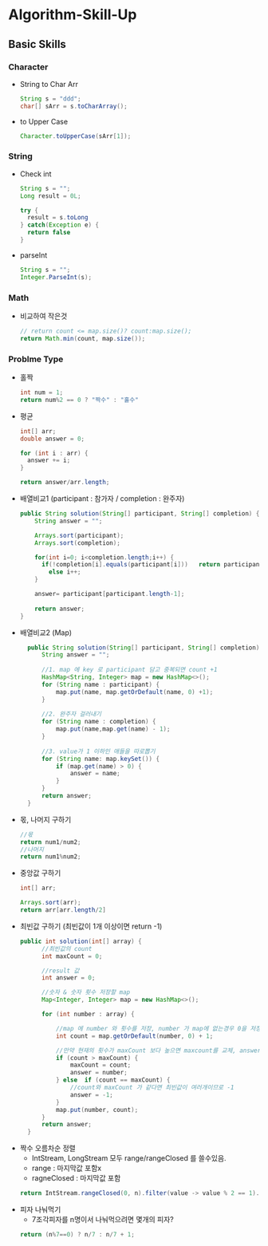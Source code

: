 # Algorithm-Skill-Up

## Basic Skills

### Character
- String to Char Arr
  ```java
  String s = "ddd";
  char[] sArr = s.toCharArray();
  ```
- to Upper Case
  ```java
  Character.toUpperCase(sArr[1]);
  ```

### String
- Check int
  ```java
  String s = "";
  Long result = 0L;
  
  try {
  	result = s.toLong
  } catch(Exception e) {
  	return false
  }
  ```
- parseInt
  ```java
  String s = "";
  Integer.ParseInt(s);
  ```

### Math

- 비교하여 작은것
  ```java
  // return count <= map.size()? count:map.size();
  return Math.min(count, map.size());
  ```

### Problme Type
- 홀짝
  ```java
  int num = 1;
  return num%2 == 0 ? "짝수" : "홀수"
  ```
- 평균
  ```java
  int[] arr;
  double answer = 0;
  
  for (int i : arr) {
    answer += i;
  }
  
  return answer/arr.length;
  ```
- 배열비교1 (participant : 참가자 / completion : 완주자)
  ```java
  public String solution(String[] participant, String[] completion) {
      String answer = "";
  
      Arrays.sort(participant);
      Arrays.sort(completion);
  
      for(int i=0; i<completion.length;i++) {
      	if(!completion[i].equals(participant[i]))	return participant[i];
          else i++;
      }
  
      answer= participant[participant.length-1];
      
      return answer;
  }
  ```
- 배열비교2 (Map)
  ```java
    public String solution(String[] participant, String[] completion) {
        String answer = "";
        
        //1. map 에 key 로 participant 담고 중복되면 count +1
        HashMap<String, Integer> map = new HashMap<>();
        for (String name : participant) {
            map.put(name, map.getOrDefault(name, 0) +1);
        }
        
        //2. 완주자 걸러내기
        for (String name : completion) {
            map.put(name,map.get(name) - 1);
        }
        
        //3. value가 1 이하인 애들을 따로뽑기
        for (String name: map.keySet()) {
            if (map.get(name) > 0) {
                answer = name;
            }
        }
        return answer;
    }
  ```
- 몫, 나머지 구하기
  ```java
  //몫
  return num1/num2;
  //나머지
  return num1%num2;
  ```
- 중앙값 구하기
  ```java
  int[] arr;
  
  Arrays.sort(arr);
  return arr[arr.length/2]
  ```
- 최빈값 구하기 (최빈값이 1개 이상이면 return -1)
  ```java
  public int solution(int[] array) {
        //최빈값의 count
        int maxCount = 0;

        //result 값
        int answer = 0;

        //숫자 & 숫자 횟수 저장할 map
        Map<Integer, Integer> map = new HashMap<>();
  
        for (int number : array) {

            //map 에 number 와 횟수를 저장, number 가 map에 없는경우 0을 저장하고, map에 있다면 횟수+1
            int count = map.getOrDefault(number, 0) + 1;

            //만약 현재의 횟수가 maxCount 보다 높으면 maxcount를 교체, answer에 숫자 입력
            if (count > maxCount) {
                maxCount = count;
                answer = number;
            } else  if (count == maxCount) {
                //count와 maxCount 가 같다면 최빈값이 여러개이므로 -1
                answer = -1;
            }
            map.put(number, count);
        }
        return answer;
    }
  ```
- 짝수 오름차순 정렬
  - IntStream, LongStream 모두 range/rangeClosed 를 쓸수있음.
  - range : 마지막값 포함x
  - ragneClosed : 마지막값 포함
  ```java
  return IntStream.rangeClosed(0, n).filter(value -> value % 2 == 1).toArray();
  ```
- 피자 나눠먹기
  - 7조각피자를 n명이서 나눠먹으려면 몇개의 피자?
  ```java
  return (n%7==0) ? n/7 : n/7 + 1;
  ```
